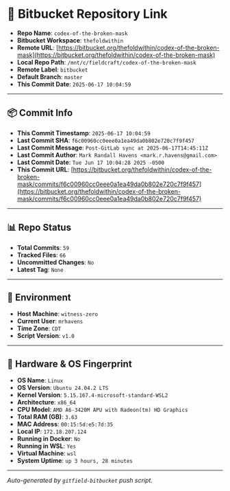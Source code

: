 # 🔗 Bitbucket Repository Link

- **Repo Name**: `codex-of-the-broken-mask`
- **Bitbucket Workspace**: `thefoldwithin`
- **Remote URL**: [https://bitbucket.org/thefoldwithin/codex-of-the-broken-mask](https://bitbucket.org/thefoldwithin/codex-of-the-broken-mask)
- **Local Repo Path**: `/mnt/c/fieldcraft/codex-of-the-broken-mask`
- **Remote Label**: `bitbucket`
- **Default Branch**: `master`
- **This Commit Date**: `2025-06-17 10:04:59`

---

## 📦 Commit Info

- **This Commit Timestamp**: `2025-06-17 10:04:59`
- **Last Commit SHA**: `f6c00960cc0eee0a1ea49da0b802e720c7f9f457`
- **Last Commit Message**: `Post-GitLab sync at 2025-06-17T14:45:11Z`
- **Last Commit Author**: `Mark Randall Havens <mark.r.havens@gmail.com>`
- **Last Commit Date**: `Tue Jun 17 10:04:28 2025 -0500`
- **This Commit URL**: [https://bitbucket.org/thefoldwithin/codex-of-the-broken-mask/commits/f6c00960cc0eee0a1ea49da0b802e720c7f9f457](https://bitbucket.org/thefoldwithin/codex-of-the-broken-mask/commits/f6c00960cc0eee0a1ea49da0b802e720c7f9f457)

---

## 📊 Repo Status

- **Total Commits**: `59`
- **Tracked Files**: `66`
- **Uncommitted Changes**: `No`
- **Latest Tag**: `None`

---

## 🧭 Environment

- **Host Machine**: `witness-zero`
- **Current User**: `mrhavens`
- **Time Zone**: `CDT`
- **Script Version**: `v1.0`

---

## 🧬 Hardware & OS Fingerprint

- **OS Name**: `Linux`
- **OS Version**: `Ubuntu 24.04.2 LTS`
- **Kernel Version**: `5.15.167.4-microsoft-standard-WSL2`
- **Architecture**: `x86_64`
- **CPU Model**: `AMD A6-3420M APU with Radeon(tm) HD Graphics`
- **Total RAM (GB)**: `3.63`
- **MAC Address**: `00:15:5d:e5:7d:35`
- **Local IP**: `172.18.207.124`
- **Running in Docker**: `No`
- **Running in WSL**: `Yes`
- **Virtual Machine**: `wsl`
- **System Uptime**: `up 3 hours, 28 minutes`

---

_Auto-generated by `gitfield-bitbucket` push script._
